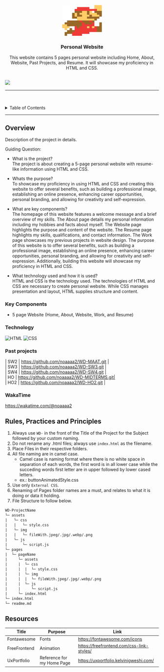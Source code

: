 <a name="readme-top">

<br/>

<br />
<div align="center">
  <a href="https://github.com/zyx-0314/">
  <!-- TODO: If you want to add logo or banner you can add it here -->
    <img src="./assets/img/gratis-png-super-mario-logo-aplicacion-del-juego-super-mario-bros-3-mario-kart-8-papel-mario-pegatina-estrella-8-bits-thumbnail-removebg-preview.png" alt="mario" width="130" height="100">
  </a>
<!-- TODO: Change Title to the name of the title of your Project -->
  <h3 align="center">Personal Website</h3>
</div>
<!-- TODO: Make a short description -->
<div align="center">
  This website contains 5 pages personal website including Home, About, Website, Past Projects, and Resume. It will showcase my proficiency in HTML and CSS.
</div>

<br />

<!-- TODO: Change the zyx-0314 into your github username  -->
<!-- TODO: Change the WD-Template-Project into the same name of your folder -->
![](https://visit-counter.vercel.app/counter.png?page=noaaaa2/WD-FINALS)

---

<br />
<br />

<!-- TODO: If you want to add more layers for your readme -->
<details>
  <summary>Table of Contents</summary>
  <ol>
    <li>
      <a href="#overview">Overview</a>
      <ol>
        <li>
          <a href="#key-components">Key Components</a>
        </li>
        <li>
          <a href="#technology">Technology</a>
        </li>
      </ol>
    </li>
    <li>
      <a href="#rule,-practices-and-principles">Rules, Practices and Principles</a>
    </li>
    <li>
      <a href="#resources">Resources</a>
    </li>
  </ol>
</details>

---

## Overview

<!-- TODO: To be changed -->
<!-- The following are just sample -->
Description of the project in details.

Guiding Question:
- What is the project?
<br /> The project is about creating a 5-page personal website with resume-like information using HTML and CSS.

- Whats the purpose?
<br> To showcase my proficiency in using HTML and CSS and creating this website to offer several benefits, such as building a
professional image, establishing an online presence, enhancing career opportunities, personal
branding, and allowing for creativity and self-expression.

- What are key components?
<br /> The homepage of this website features a welcome message and a brief overview of my skills. The About page details my personal information including my hobbies and facts about myself. The Website page highlights the purpose and content of the website. The Resume page highlights my skills, qualifications, and contact information. The Work page showcases my previous projects in website design. The purpose of this website is to offer several benefits, such as building a professional image, establishing an online presence, enhancing career opportunities, personal branding, and allowing for creativity and self-expression. Additionally, building this website will showcase my proficiency in HTML and CSS.

- What technology used and how it is used?
<br /> HTML and CSS is the technology used. The technologies of HTML and CSS are necessary to create personal website. While CSS manages presentation and layout, HTML supplies structure and content. 

### Key Components
<!-- TODO: List of Key Components -->
<!-- The following are just sample -->
- 5 page Website (Home, About, Website, Work, and Resume)


### Technology
<!-- TODO: List of Technology Used -->
![HTML](https://img.shields.io/badge/HTML-E34F26?style=for-the-badge&logo=html5&logoColor=white)
![CSS](https://img.shields.io/badge/CSS-1572B6?style=for-the-badge&logo=css3&logoColor=white)

### Past projects
| SW2 | https://github.com/noaaaa2/WD-MAAT.git    | <br>
| SW3 | https://github.com/noaaaa2/WD-SW3.git     | <br>
| SW4 | https://github.com/noaaaa2/WD-SW4.git     | <br>
| HO  | https://github.com/noaaaa2/WD-MIDTERMS.git| <br>
| HO2 | https://github.com/noaaaa2/WD-HO2.git     | <br>

### WakaTime
https://wakatime.com/@noaaaa2

## Rules, Practices and Principles
1. Always use `WD-` in the front of the Title of the Project for the Subject followed by your custom naming.
2. Do not rename any .html files; always use `index.html` as the filename.
3. Place Files in their respective folders.
4. All file naming are in camel case.
   - Camel case is naming format where there is no white space in separation of each words, the first word is in all lower case while the succeding words first letter are in upper followed by lower cased letters.
   - ex.: buttonAnimatedStyle.css
5. Use only `External CSS`.
6. Renaming of Pages folder names are a must, and relates to what it is doing or data it holding.
7. File Structure to follow below.

```
WD-ProjectName
└─ assets
|   └─ css
|   |   └─ style.css
|   └─ img
|   |   └─ fileWith.jpeg/.jpg/.webp/.png
|   └─ js
|       └─ script.js
└─ pages
|  └─ pageName
|     └─ assets
|     |  └─ css
|     |  |  └─ style.css
|     |  └─ img
|     |  |  └─ fileWith.jpeg/.jpg/.webp/.png
|     |  └─ js
|     |     └─ script.js
|     └─ index.html
└─ index.html
└─ readme.md
```

## Resources

<!-- TODO: Add References -->
| Title | Purpose | Link |
|-|-|-|
| Fontawesome | Fonts | https://fontawesome.com/icons |
| FreeFrontend | Animation | https://freefrontend.com/css-link-styles/ |
| UxPortfolio | Reference for my Home Page | https://uxportfolio.kelvinigweshi.com/ |
